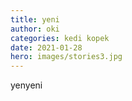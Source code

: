 ```yaml
---
title: yeni
author: oki
categories: kedi kopek
date: 2021-01-28
hero: images/stories3.jpg
---
```

yenyeni